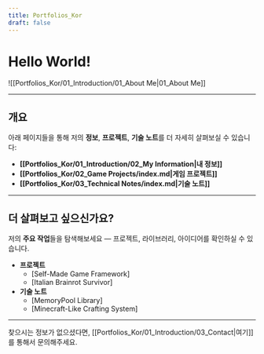 ```yaml
---
title: Portfolios_Kor
draft: false
---
```


# **Hello World!**

![[Portfolios_Kor/01_Introduction/01_About Me|01_About Me]]

---
## **개요**

아래 페이지들을 통해 저의 **정보**, **프로젝트**, **기술 노트**를 더 자세히 살펴보실 수 있습니다:
- **[[Portfolios_Kor/01_Introduction/02_My Information|내 정보]]**
- **[[Portfolios_Kor/02_Game Projects/index.md|게임 프로젝트]]**
- **[[Portfolios_Kor/03_Technical Notes/index.md|기술 노트]]**

---
## **더 살펴보고 싶으신가요?**

저의 **주요 작업**들을 탐색해보세요 — 프로젝트, 라이브러리, 아이디어를 확인하실 수 있습니다.
- **프로젝트**
	- [Self-Made Game Framework]
	- [Italian Brainrot Survivor]
- **기술 노트**
	- [MemoryPool Library]
	- [Minecraft-Like Crafting System]

---
찾으시는 정보가 없으셨다면, [[Portfolios_Kor/01_Introduction/03_Contact|여기]]를 통해서 문의해주세요.